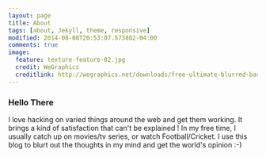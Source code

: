 ```yaml
---
layout: page
title: About
tags: [about, Jekyll, theme, responsive]
modified: 2014-08-08T20:53:07.573882-04:00
comments: true
image:
  feature: texture-feature-02.jpg
  credit: WeGraphics
  creditlink: http://wegraphics.net/downloads/free-ultimate-blurred-background-pack/
---
```


### Hello There

I love hacking on varied things around the web and get them working. It brings a kind of satisfaction that can't be explained ! In my free time, I usually catch up on movies/tv series, or watch Football/Cricket. I use this blog to blurt out the thoughts in my mind and get the world's opinion :-)

